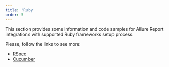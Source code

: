 ```yaml
---
title: 'Ruby'
order: 5
---
```

This section provides some information and code samples for Allure Report integrations with supported Ruby frameworks setup process. 

Please, follow the links to see more:
- [RSpec](/ruby/rspec)
- [Cucumber](/ruby/cucumber)
